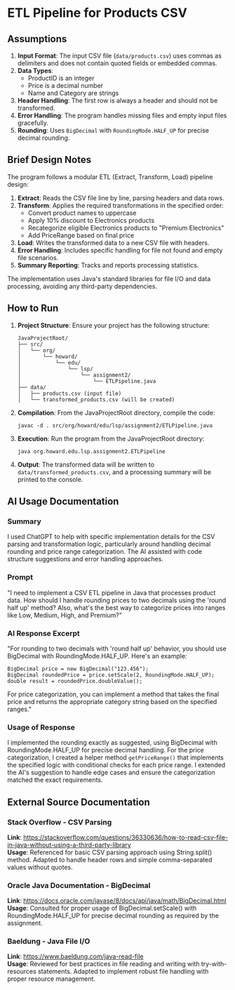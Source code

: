 
# ETL Pipeline for Products CSV

## Assumptions

1. **Input Format**: The input CSV file (`data/products.csv`) uses commas as delimiters and does not contain quoted fields or embedded commas.
2. **Data Types**: 
   - ProductID is an integer
   - Price is a decimal number
   - Name and Category are strings
3. **Header Handling**: The first row is always a header and should not be transformed.
4. **Error Handling**: The program handles missing files and empty input files gracefully.
5. **Rounding**: Uses `BigDecimal` with `RoundingMode.HALF_UP` for precise decimal rounding.

## Brief Design Notes

The program follows a modular ETL (Extract, Transform, Load) pipeline design:

1. **Extract**: Reads the CSV file line by line, parsing headers and data rows.
2. **Transform**: Applies the required transformations in the specified order:
   - Convert product names to uppercase
   - Apply 10% discount to Electronics products
   - Recategorize eligible Electronics products to "Premium Electronics"
   - Add PriceRange based on final price
3. **Load**: Writes the transformed data to a new CSV file with headers.
4. **Error Handling**: Includes specific handling for file not found and empty file scenarios.
5. **Summary Reporting**: Tracks and reports processing statistics.

The implementation uses Java's standard libraries for file I/O and data processing, avoiding any third-party dependencies.

## How to Run

1. **Project Structure**: Ensure your project has the following structure:
   ```
   JavaProjectRoot/
   ├── src/
   │   └── org/
   │       └── howard/
   │           └── edu/
   │               └── lsp/
   │                   └── assignment2/
   │                       └── ETLPipeline.java
   ├── data/
   │   ├── products.csv (input file)
   │   └── transformed_products.csv (will be created)
   ```

2. **Compilation**: From the JavaProjectRoot directory, compile the code:
   ```
   javac -d . src/org/howard/edu/lsp/assignment2/ETLPipeline.java
   ```

3. **Execution**: Run the program from the JavaProjectRoot directory:
   ```
   java org.howard.edu.lsp.assignment2.ETLPipeline
   ```

4. **Output**: The transformed data will be written to `data/transformed_products.csv`, and a processing summary will be printed to the console.

## AI Usage Documentation

### Summary
I used ChatGPT to help with specific implementation details for the CSV parsing and transformation logic, particularly around handling decimal rounding and price range categorization. The AI assisted with code structure suggestions and error handling approaches.

### Prompt
"I need to implement a CSV ETL pipeline in Java that processes product data. How should I handle rounding prices to two decimals using the 'round half up' method? Also, what's the best way to categorize prices into ranges like Low, Medium, High, and Premium?"

### AI Response Excerpt
"For rounding to two decimals with 'round half up' behavior, you should use BigDecimal with RoundingMode.HALF_UP. Here's an example:
```
BigDecimal price = new BigDecimal("123.456");
BigDecimal roundedPrice = price.setScale(2, RoundingMode.HALF_UP);
double result = roundedPrice.doubleValue();
```
For price categorization, you can implement a method that takes the final price and returns the appropriate category string based on the specified ranges."

### Usage of Response
I implemented the rounding exactly as suggested, using BigDecimal with RoundingMode.HALF_UP for precise decimal handling. For the price categorization, I created a helper method `getPriceRange()` that implements the specified logic with conditional checks for each price range. I extended the AI's suggestion to handle edge cases and ensure the categorization matched the exact requirements.

## External Source Documentation

### Stack Overflow - CSV Parsing
**Link**: https://stackoverflow.com/questions/36330636/how-to-read-csv-file-in-java-without-using-a-third-party-library  
**Usage**: Referenced for basic CSV parsing approach using String.split() method. Adapted to handle header rows and simple comma-separated values without quotes.

### Oracle Java Documentation - BigDecimal
**Link**: https://docs.oracle.com/javase/8/docs/api/java/math/BigDecimal.html  
**Usage**: Consulted for proper usage of BigDecimal.setScale() with RoundingMode.HALF_UP for precise decimal rounding as required by the assignment.

### Baeldung - Java File I/O
**Link**: https://www.baeldung.com/java-read-file  
**Usage**: Reviewed for best practices in file reading and writing with try-with-resources statements. Adapted to implement robust file handling with proper resource management.


